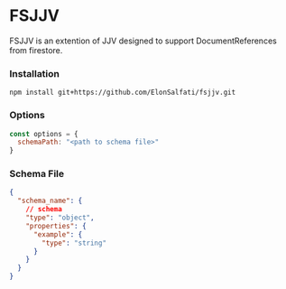 # FSJJV

FSJJV is an extention of JJV designed to support DocumentReferences from firestore.

### Installation
```shell
npm install git+https://github.com/ElonSalfati/fsjjv.git
```

### Options
```javascript
const options = {
  schemaPath: "<path to schema file>"
}
```

### Schema File
```json
{
  "schema_name": {
    // schema
    "type": "object",
    "properties": {
      "example": {
        "type": "string"
      }
    }
  }
}
```
